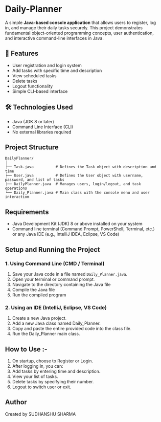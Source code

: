 # Daily-Planner

A simple **Java-based console application** that allows users to register, log in, and manage their daily tasks securely. This project demonstrates fundamental object-oriented programming concepts, user authentication, and interactive command-line interfaces in Java.

## 🚀 Features

- User registration and login system
- Add tasks with specific time and description
- View scheduled tasks
- Delete tasks
- Logout functionality
- Simple CLI-based interface
  

## 🛠️ Technologies Used

- Java (JDK 8 or later)
- Command Line Interface (CLI)
- No external libraries required


## Project Structure

```
DailyPlanner/
│
├── Task.java          # Defines the Task object with description and time
├── User.java          # Defines the User object with username, password, and list of tasks
├── DailyPlanner.java  # Manages users, login/logout, and task operations
└── Daily_Planner.java # Main class with the console menu and user interaction
```

## Requirements

- Java Development Kit (JDK) 8 or above installed on your system
- Command line terminal (Command Prompt, PowerShell, Terminal, etc.) or any Java IDE (e.g., IntelliJ IDEA, Eclipse, VS Code)


## Setup and Running the Project

### 1. Using Command Line (CMD / Terminal)

1. Save your Java code in a file named `Daily_Planner.java`.
2. Open your terminal or command prompt.
3. Navigate to the directory containing the Java file
4. Compile the Java file
5. Run the compiled program

### 2. Using an IDE (IntelliJ, Eclipse, VS Code)
  1. Create a new Java project.
  2. Add a new Java class named Daily_Planner.
  3. Copy and paste the entire provided code into the class file.
  4. Run the Daily_Planner main class.


## How to Use :-

  1. On startup, choose to Register or Login.
  2. After logging in, you can:
  3. Add tasks by entering time and description.
  4. View your list of tasks.
  5. Delete tasks by specifying their number.
  6. Logout to switch user or exit.

## Author
  Created by SUDHANSHU SHARMA
